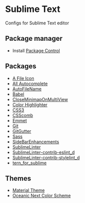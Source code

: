 # Sublime Text

Configs for Sublime Text editor

## Package manager

- Install [Package Control](https://packagecontrol.io/installation#st3)

## Packages

- [A File Icon](https://packagecontrol.io/packages/A%20File%20Icon)
- [All Autocomplete](https://packagecontrol.io/packages/All%20Autocomplete)
- [Auto​File​Name](https://packagecontrol.io/packages/AutoFileName)
- [Babel](https://packagecontrol.io/packages/Babel)
- [Close​Minimap​On​Multi​View](https://packagecontrol.io/packages/CloseMinimapOnMultiView)
- [Color Highlighter](https://packagecontrol.io/packages/Color%20Highlighter)
- [CSS3](https://packagecontrol.io/packages/CSS3)
- [CSScomb](https://packagecontrol.io/packages/CSScomb)
- [Emmet](https://packagecontrol.io/packages/Emmet)
- [Git](https://packagecontrol.io/packages/Git)
- [Git​Gutter](https://packagecontrol.io/packages/GitGutter)
- [Sass](https://packagecontrol.io/packages/Sass)
- [Side​Bar​Enhancements](https://packagecontrol.io/packages/SideBarEnhancements)
- [SublimeLinter](https://packagecontrol.io/packages/SublimeLinter)
- [Sublime​Linter-contrib-eslint_d](https://packagecontrol.io/packages/SublimeLinter-contrib-eslint_d)
- [Sublime​Linter-contrib-stylelint_d](https://packagecontrol.io/packages/SublimeLinter-contrib-stylelint_d)
- [tern_for_sublime](https://packagecontrol.io/packages/tern_for_sublime)

## Themes

- [Material Theme](https://packagecontrol.io/packages/Material%20Theme)
- [Oceanic Next Color Scheme](https://packagecontrol.io/packages/Oceanic%20Next%20Color%20Scheme)
